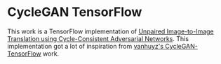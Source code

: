 # CycleGAN TensorFlow
This work is a TensorFlow implementation of [Unpaired Image-to-Image Translation using Cycle-Consistent Adversarial Networks](http://openaccess.thecvf.com/content_ICCV_2017/papers/Zhu_Unpaired_Image-To-Image_Translation_ICCV_2017_paper.pdf). This implementation got a lot of inspiration from [vanhuyz's CycleGAN-TensorFlow](https://github.com/vanhuyz/CycleGAN-TensorFlow) work.  
